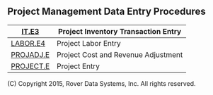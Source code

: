 ## Project Management Data Entry Procedures
<PageHeader />

| [IT.E3](../IT-E3/README.md)         | Project Inventory Transaction Entry |
| ----------------------------------- | ----------------------------------- |
| [LABOR.E4](../LABOR-E4/README.md)   | Project Labor Entry                 |
| [PROJADJ.E](../PROJADJ-E/README.md) | Project Cost and Revenue Adjustment |
| [PROJECT.E](../PROJECT-E/README.md) | Project Entry                       |

(C) Copyright 2015, Rover Data Systems, Inc.
All rights reserved.
<badge text= "Version 8.10.57 " vertical="middle" />

<PageFooter />
